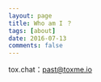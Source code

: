 ```yaml
---
layout: page
title: Who am I ？
tags: [about]
date: 2016-07-13
comments: false
---
```

    
tox.chat：past@toxme.io

<!--[pgp](/assets/pgp.txt)-->







